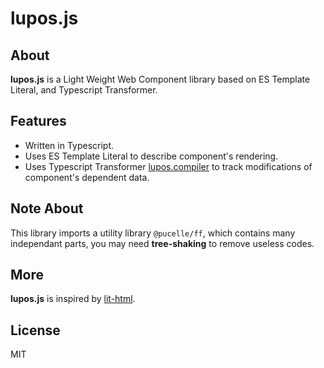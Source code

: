 # lupos.js


## About

**lupos.js** is a Light Weight Web Component library based on ES Template Literal, and Typescript Transformer.


## Features

 - Written in Typescript.
 - Uses ES Template Literal to describe component's rendering.
 - Uses Typescript Transformer [lupos.compiler](https://github.com/pucelle/lupos.compiler) to track modifications of component's dependent data.


## Note About

This library imports a utility library `@pucelle/ff`, which contains many independant parts, you may need **tree-shaking** to remove useless codes.


## More

**lupos.js** is inspired by [lit-html](https://lit-html.polymer-project.org/).


## License

MIT